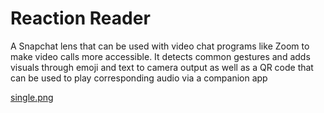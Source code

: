 # Reaction Reader
A Snapchat lens that can be used with video chat programs like Zoom to make video calls more accessible. It detects common gestures and adds visuals through emoji and text to camera output as well as a QR code that can be used to play corresponding audio via a companion app

[single.png](companion_app/single.png)